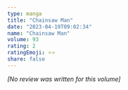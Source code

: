 ```yaml
---
type: manga
title: "Chainsaw Man"
date: "2023-04-19T09:02:34"
name: "Chainsaw Man"
volume: 93
rating: 2
ratingEmoji: ⭐️⭐️
share: false
---
```


*[No review was written for this volume]*
